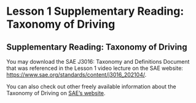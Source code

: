 # Lesson 1 Supplementary Reading: Taxonomy of Driving

## Supplementary Reading: Taxonomy of Driving

You may download the SAE J3016: Taxonomy and Definitions Document that was referenced in the Lesson 1 video lecture on the SAE website: https://www.sae.org/standards/content/j3016_202104/.

You can also check out other freely available information about the Taxonomy of Driving on [SAE’s website](https://www.sae.org/).